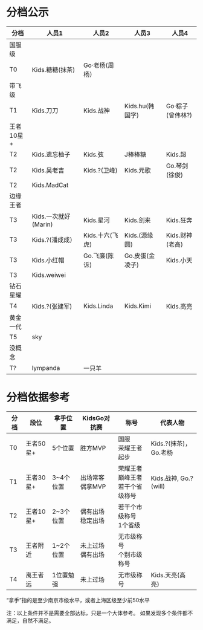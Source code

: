 # 分档公示


|分档|人员1|人员2|人员3|人员4|
|----|----|----|----|----|
|国服级||||||
|T0|Kids.糖糖(抹茶)| Go·老杨(周杨）||||
|带飞级|||||
|T1|Kids.刀刀|Kids.战神|Kids.hu(韩国字)|Go·粽子(曾伟林?)|
|王者10星+|||||
|T2|Kids.遗忘柚子|Kids.弦|J棒棒糖|Kids.超|
|T2|Kids.吴老吉|Kids.?(卫峰)|Kids.元歌|Go.琴剑(徐俊)|
|T2|Kids.MadCat||||
|边缘王者||||
|T3|Kids.一次就好(Marin)|Kids.星河|Kids.剑来|Kids.狂奔|
|T3|Kids.?(潘成成）|Kids.十六(飞虎)|Kids.(源缘圆)|Kids.财神(老高)|
|T3|Kids.小红帽|Go.飞廉(陈诉)|Go.皮蛋(金凌子)|Kids.小天|
|T3|Kids.weiwei||||
|钻石星耀|||||
|T4|Kids.?(张建军)|Kids.Linda|Kids.Kimi|Kids.高亮|
|黄金一代|||||
|T5|sky||||
|没概念|||||
|T?|lympanda|一只羊||


# 分档依据参考
|分档|段位|拿手位置|KidsGo对抗赛|称号|代表人物
|----|----|----|----|----|---|
|T0  |王者50星+|5个位置|胜方MVP | 国服<br>荣耀王者起步 | Kids.?(抹茶)，Go.老杨 |
|T1  |王者30星+|3~4个位置|出场常客<br>偶拿MVP | 荣耀王者<br>巅峰王者<br>若干个省级称号 | Kids.战神, Go.? (will) | 
|T2  |王者10星+|2~3个位置|偶有出场<br>稳定出场 | 若干个市级称号<br>1个省级 | | 
|T3  |王者附近 |1~2个位置|未上过场<br>偶有出场 | 无市级称号<br>个别市级称号 | |
|T4  |离王者远 |1位置勉强|未上过场<br> | 无市级称号 | Kids.天亮(高亮) |

“拿手”指的是至少南京市级水平，或者上海区级至少前50水平

注：以上条件并不是需要全部达标，只是一个大体参考。 如果发现多个条件都不满足，自然不满足。
